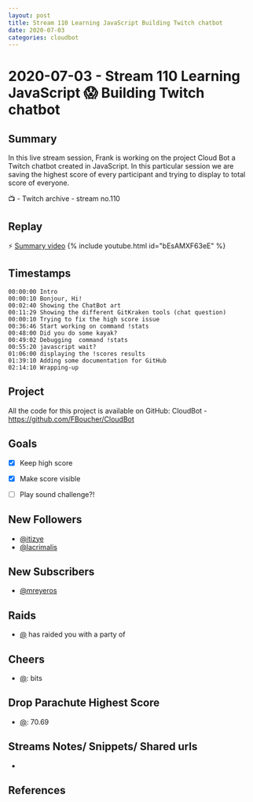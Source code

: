 ```yaml
---
layout: post
title: Stream 110 Learning JavaScript Building Twitch chatbot
date: 2020-07-03
categories: cloudbot
---
```



# 2020-07-03 - Stream 110 Learning JavaScript 😱 Building Twitch chatbot 

## Summary

In this live stream session, Frank is working on the project Cloud Bot a Twitch chatbot created in JavaScript. In this particular session we are saving the highest score of every participant and trying to display to total score of everyone.

📺 - Twitch archive - stream no.110

## Replay

⚡ [Summary video](https://youtu.be/KszCPCaT1j0)
{% include youtube.html id="bEsAMXF63eE" %}
<br/><!--more-->


## Timestamps


    00:00:00 Intro
    00:00:10 Bonjour, Hi!
    00:02:40 Showing the ChatBot art
    00:11:29 Showing the different GitKraken tools (chat question)
    00:00:10 Trying to fix the high score issue
    00:36:46 Start working on command !stats
    00:48:00 Did you do some kayak?
    00:49:02 Debugging  command !stats
    00:55:20 javascript wait?
    01:06:00 displaying the !scores results
    01:39:10 Adding some documentation for GitHub
    02:14:10 Wrapping-up

Project
-------

All the code for this project is available on GitHub: CloudBot - https://github.com/FBoucher/CloudBot



Goals
-----

- [X] Keep high score
- [X] Make score visible
- [ ] Play sound challenge?!


New Followers
-------------

- [@itizye](https://www.twitch.tv/itizye)
- [@lacrimalis](https://www.twitch.tv/lacrimalis)


New Subscribers
---------------

- [@mreyeros](https://www.twitch.tv/mreyeros)


Raids
------

- [@](https://www.twitch.tv/) has raided you with a party of 



Cheers
------

- [@](https://www.twitch.tv/):  bits


Drop Parachute Highest Score
----------------------------

- [@](https://www.twitch.tv/):  70.69



Streams Notes/ Snippets/ Shared urls
-----------------------------------

- 


References
----------

